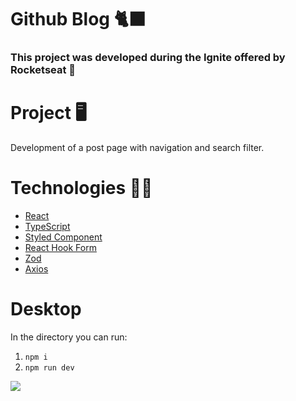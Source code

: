 # Github Blog 🐈‍⬛


### This project was developed during the Ignite offered by Rocketseat 🚀

# Project 🖥️


Development of a post page with navigation and search filter.

# Technologies 👩‍💻

- [React](https://pt-br.reactjs.org/)
- [TypeScript](https://www.typescriptlang.org/docs/)
- [Styled Component](https://styled-components.com/)
- [React Hook Form](https://react-hook-form.com/)
- [Zod](https://zod.dev/)
- [Axios](https://axios-http.com/docs/intro)



# Desktop

In the directory you can run:

1. `npm i`
2. `npm run dev`


![](/src/assets/github-blog-demo.gif)
